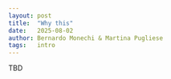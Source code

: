 ```yaml
---
layout: post
title:  "Why this"
date:   2025-08-02
author: Bernardo Monechi & Martina Pugliese
tags:	intro
---
```


TBD
